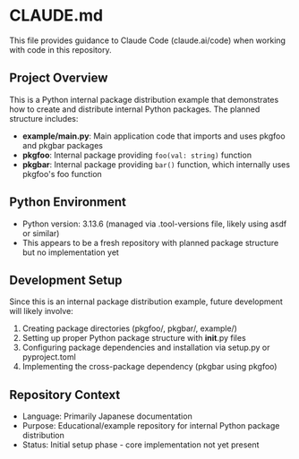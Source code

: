 # CLAUDE.md

This file provides guidance to Claude Code (claude.ai/code) when working with code in this repository.

## Project Overview

This is a Python internal package distribution example that demonstrates how to create and distribute internal Python packages. The planned structure includes:

- **example/main.py**: Main application code that imports and uses pkgfoo and pkgbar packages
- **pkgfoo**: Internal package providing `foo(val: string)` function 
- **pkgbar**: Internal package providing `bar()` function, which internally uses pkgfoo's foo function

## Python Environment

- Python version: 3.13.6 (managed via .tool-versions file, likely using asdf or similar)
- This appears to be a fresh repository with planned package structure but no implementation yet

## Development Setup

Since this is an internal package distribution example, future development will likely involve:

1. Creating package directories (pkgfoo/, pkgbar/, example/) 
2. Setting up proper Python package structure with __init__.py files
3. Configuring package dependencies and installation via setup.py or pyproject.toml
4. Implementing the cross-package dependency (pkgbar using pkgfoo)

## Repository Context

- Language: Primarily Japanese documentation
- Purpose: Educational/example repository for internal Python package distribution
- Status: Initial setup phase - core implementation not yet present